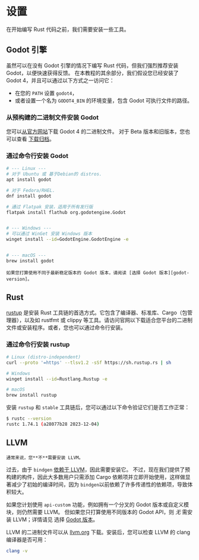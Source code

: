 <!--
  ~ Copyright (c) godot-rust; Bromeon and contributors.
  ~ This Source Code Form is subject to the terms of the Mozilla Public
  ~ License, v. 2.0. If a copy of the MPL was not distributed with this
  ~ file, You can obtain one at https://mozilla.org/MPL/2.0/.
-->

# 设置

在开始编写 Rust 代码之前，我们需要安装一些工具。


## Godot 引擎

虽然可以在没有 Godot 引擎的情况下编写 Rust 代码，但我们强烈推荐安装 Godot，以便快速获得反馈。
在本教程的其余部分，我们假设您已经安装了 Godot 4，并且可以通过以下方式之一访问它：

- 在您的 `PATH` 设置 `godot4`，
- 或者设置一个名为 `GODOT4_BIN` 的环境变量，包含 Godot 可执行文件的路径。


### 从预构建的二进制文件安装 Godot

您可以[从官方网站][godot-download]下载 Godot 4 的二进制文件。
对于 Beta 版本和旧版本，您也可以查看 [下载归档][godot-download-archive]。


### 通过命令行安装 Godot

```bash
# --- Linux ---
# 对于 Ubuntu 或 基于Debian的 distros.
apt install godot

# 对于 Fedora/RHEL.
dnf install godot

# 通过 Flatpak 安装，适用于所有发行版
flatpak install flathub org.godotengine.Godot


# --- Windows ---
# 可以通过 WinGet 安装 Windows 版本
winget install --id=GodotEngine.GodotEngine -e


# --- macOS ---
brew install godot
```

```admonish note title="其他 Godot 版本"
如果您打算使用不同于最新稳定版本的 Godot 版本，请阅读 [选择 Godot 版本][godot-version]。
```


## Rust

[rustup] 是安装 Rust 工具链的首选方式。它包含了编译器、标准库、Cargo（包管理器），以及如 rustfmt 或 clippy 等工具。请访问官网以下载适合您平台的二进制文件或安装程序。或者，您也可以通过命令行安装。


### 通过命令行安装 rustup

```bash
# Linux (distro-independent)
curl --proto '=https' --tlsv1.2 -sSf https://sh.rustup.rs | sh

# Windows
winget install --id=Rustlang.Rustup -e

# macOS
brew install rustup
```

安装 `rustup` 和 `stable` 工具链后，您可以通过以下命令验证它们是否工作正常：

```bash
$ rustc --version
rustc 1.74.1 (a28077b28 2023-12-04)
```


## LLVM

```admonish tip
通常来说，您**不**需要安装 LLVM。
```

过去，由于 `bindgen` [依赖于 LLVM][llvm-bindgen]，因此需要安装它。
不过，现在我们提供了预构建的构件，因此大多数用户只需添加 Cargo 依赖项并立即开始使用，这样做显著减少了初始的编译时间，因为 `bindgen`以前依赖了许多传递性的依赖项，导致体积较大。

如果您计划使用 `api-custom` 功能，例如拥有一个分叉的 Godot 版本或自定义模块，则仍然需要 LLVM。
但如果您只打算使用不同版本的 Godot API，则 _无_ 需安装 LLVM；详情请见 选择 [Godot 版本][godot-version]。

LLVM 的二进制文件可以从 [llvm.org][llvm] 下载。安装后，您可以检查 LLVM 的 clang 编译器是否可用：

```bash
clang -v
```


[godot-download-archive]: https://godotengine.org/download/archive/
[godot-download]: https://godotengine.org/download/
[godot-version]: ../toolchain/godot-version.md
[llvm-bindgen]: https://rust-lang.github.io/rust-bindgen/requirements.html
[llvm]: https://releases.llvm.org
[rustup-windows]: https://github.com/rust-lang/rustup#working-with-rust-on-windows
[rustup]: https://rustup.rs
